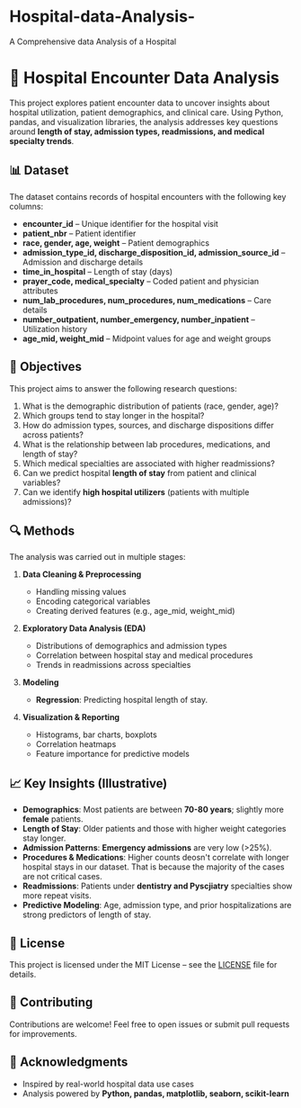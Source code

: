 # Hospital-data-Analysis-
A Comprehensive data Analysis of a Hospital 

# 🏥 Hospital Encounter Data Analysis

This project explores patient encounter data to uncover insights about hospital utilization, patient demographics, and clinical care. Using Python, pandas, and visualization libraries, the analysis addresses key questions around **length of stay, admission types, readmissions, and medical specialty trends**.

## 📊 Dataset

The dataset contains records of hospital encounters with the following key columns:

* **encounter_id** – Unique identifier for the hospital visit
* **patient_nbr** – Patient identifier
* **race, gender, age, weight** – Patient demographics
* **admission_type_id, discharge_disposition_id, admission_source_id** – Admission and discharge details
* **time_in_hospital** – Length of stay (days)
* **prayer_code, medical_specialty** – Coded patient and physician attributes
* **num_lab_procedures, num_procedures, num_medications** – Care details
* **number_outpatient, number_emergency, number_inpatient** – Utilization history
* **age_mid, weight_mid** – Midpoint values for age and weight groups

## 🎯 Objectives

This project aims to answer the following research questions:

1. What is the demographic distribution of patients (race, gender, age)?
2. Which groups tend to stay longer in the hospital?
3. How do admission types, sources, and discharge dispositions differ across patients?
4. What is the relationship between lab procedures, medications, and length of stay?
5. Which medical specialties are associated with higher readmissions?
6. Can we predict hospital **length of stay** from patient and clinical variables?
7. Can we identify **high hospital utilizers** (patients with multiple admissions)?

## 🔍 Methods

The analysis was carried out in multiple stages:

1. **Data Cleaning & Preprocessing**

   * Handling missing values
   * Encoding categorical variables
   * Creating derived features (e.g., age_mid, weight_mid)

2. **Exploratory Data Analysis (EDA)**

   * Distributions of demographics and admission types
   * Correlation between hospital stay and medical procedures
   * Trends in readmissions across specialties

3. **Modeling**

   * **Regression**: Predicting hospital length of stay.

4. **Visualization & Reporting**

   * Histograms, bar charts, boxplots
   * Correlation heatmaps
   * Feature importance for predictive models

## 📈 Key Insights (Illustrative)

* **Demographics**: Most patients are between **70-80 years**; slightly more **female** patients.
* **Length of Stay**: Older patients and those with higher weight categories stay longer.
* **Admission Patterns**: **Emergency admissions** are very low  (>25%).
* **Procedures & Medications**: Higher counts deosn't correlate with longer hospital stays in our dataset. That is because the majority of the cases are not critical cases. 
* **Readmissions**: Patients under **dentistry and Pyscjiatry** specialties show more repeat visits.
* **Predictive Modeling**: Age, admission type, and prior hospitalizations are strong predictors of length of stay.

## 📜 License

This project is licensed under the MIT License – see the [LICENSE](LICENSE) file for details.


## 🤝 Contributing

Contributions are welcome! Feel free to open issues or submit pull requests for improvements.


## 🙌 Acknowledgments

* Inspired by real-world hospital data use cases
* Analysis powered by **Python, pandas, matplotlib, seaborn, scikit-learn**
